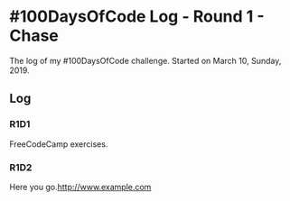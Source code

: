 # #100DaysOfCode Log - Round 1 - Chase

The log of my #100DaysOfCode challenge. Started on March 10, Sunday, 2019.

## Log

### R1D1 
FreeCodeCamp exercises.







### R1D2
Here you go.http://www.example.com
